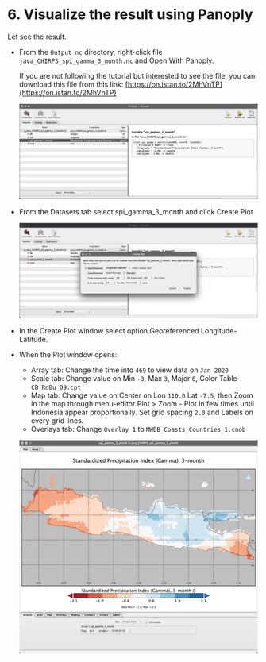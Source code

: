# 6. Visualize the result using Panoply

Let see the result.

- From the `Output_nc` directory, right-click file `java_CHIRPS_spi_gamma_3_month.nc` and Open With Panoply.

	If you are not following the tutorial but interested to see the file, you can download this file from this link: [https://on.istan.to/2MhVnTP](https://on.istan.to/2MhVnTP) 

	![SPI_based_on_CHIRPS_GeoTIFF_07](./img/SPI_based_on_CHIRPS_GeoTIFF_07.png)

- From the Datasets tab select spi_gamma_3_month and click Create Plot

	![SPI_based_on_CHIRPS_GeoTIFF_08](./img/SPI_based_on_CHIRPS_GeoTIFF_08.png)

- In the Create Plot window select option Georeferenced Longitude-Latitude.

- When the Plot window opens:

	- Array tab: Change the time into `469` to view data on `Jan 2020`
	- Scale tab: Change value on Min `-3`, Max `3`, Major `6`, Color Table `CB_RdBu_09.cpt`
	- Map tab: Change value on Center on Lon `110.0` Lat `-7.5`, then Zoom in the map through menu-editor Plot > Zoom - Plot In few times until Indonesia appear proportionally. Set grid spacing `2.0` and Labels on every grid lines.
	- Overlays tab: Change `Overlay 1` to `MWDB_Coasts_Countries_1.cnob`

	![SPI_based_on_CHIRPS_GeoTIFF_09](./img/SPI_based_on_CHIRPS_GeoTIFF_09.png)